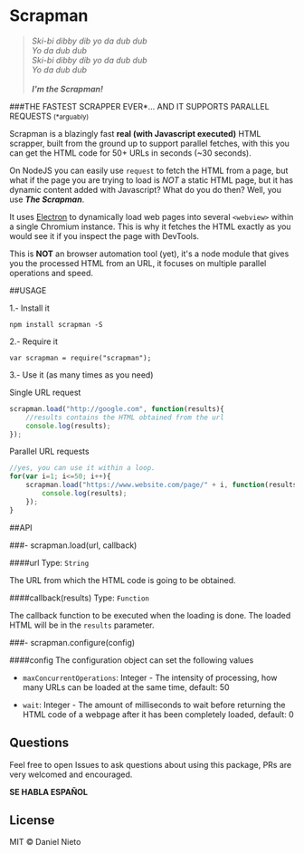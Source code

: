 # Scrapman

>*Ski-bi dibby dib yo da dub dub*<br>
*Yo da dub dub*<br>
*Ski-bi dibby dib yo da dub dub*<br>
*Yo da dub dub*<br><br>
***I'm the Scrapman!***

###THE FASTEST SCRAPPER EVER\*... AND IT SUPPORTS PARALLEL REQUESTS <small>(\*arguably)</small>

Scrapman is a blazingly fast **real (with Javascript executed)** HTML scrapper, built from the ground up to support parallel fetches, with this you can get the HTML code for 50+ URLs in seconds (~30 seconds).

On NodeJS you can easily use `request` to fetch the HTML from a page, but what if the page you are trying to load is *NOT* a static HTML page, but it has dynamic content added with Javascript? What do you do then? Well, you use ***The Scrapman***.

It uses [Electron](http://electron.atom.io) to dynamically load web pages into several `<webview>` within a single Chromium instance. This is why it fetches the HTML exactly as you would see it if you inspect the page with DevTools.

This is **NOT** an browser automation tool (yet), it's a node module that gives you the processed HTML from an URL, it focuses on multiple parallel operations and speed.

##USAGE

1.- Install it

`npm install scrapman -S`

2.- Require it

`var scrapman = require("scrapman");`

3.- Use it (as many times as you need)

Single URL request

```javascript
scrapman.load("http://google.com", function(results){
	//results contains the HTML obtained from the url
	console.log(results);
});
```
Parallel URL requests

```javascript
//yes, you can use it within a loop.
for(var i=1; i<=50; i++){
    scrapman.load("https://www.website.com/page/" + i, function(results){
        console.log(results);
    });
}
```

##API

###- scrapman.load(url, callback)

####url
Type: `String`<br>

The URL from which the HTML code is going to be obtained.

####callback(results)
Type: `Function`<br>

The callback function to be executed when the loading is done. The loaded HTML will be in the `results` parameter.

###- scrapman.configure(config)

####config
The configuration object can set the following values

* `maxConcurrentOperations`: Integer - The intensity of processing, how many URLs can be loaded at the same time, default: 50

* `wait`: Integer - The amount of milliseconds to wait before returning the HTML code of a webpage after it has been completely loaded, default: 0


## Questions
Feel free to open Issues to ask questions about using this package, PRs are very welcomed and encouraged.

**SE HABLA ESPAÑOL**

## License

MIT © Daniel Nieto

